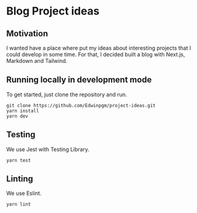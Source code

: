 # Blog Project ideas

## Motivation

I wanted have a place where put my ideas about interesting projects that I could develop in some time. For that, I decided built a blog with Next.js, Markdown and Tailwind.

## Running locally in development mode

To get started, just clone the repository and run.

```
git clone https://github.com/Edwinpgm/project-ideas.git
yarn install
yarn dev
```

## Testing

We use Jest with Testing Library.

```
yarn test
```

## Linting

We use Eslint.

```
yarn lint
```
